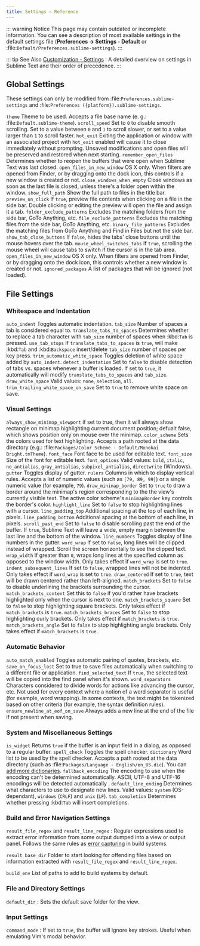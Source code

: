 ```yaml
---
title: Settings – Reference
---
```


::: warning Notice
This page may contain outdated or incomplete information.
You can see a description of most available settings in the
default settings file (**Preferences → Settings - Default** or
:file:`Default/Preferences.sublime-settings`).
:::

::: tip See Also
[Customization - Settings][]
: A detailed overview on settings in Sublime Text and their order of
precedence.
:::

[Customization - Settings]: ../customization/settings


## Global Settings

These settings can only be modified from :file:`Preferences.sublime-settings`
and :file:`Preferences ({platform}).sublime-settings`.

<!-- TODO obviously, some settings are missing here ... but do we really need to
- include all the settings with a brief description? That's what the comments
- in the default settings are for, actually. -->

`theme`
   Theme to be used. Accepts a file base name (e. g.: :file:`Default.sublime-theme`).
`scroll_speed`
   Set to `0` to disable smooth scrolling. Set to a value between `0` and
   `1` to scroll slower, or set to a value larger than `1` to scroll faster.
`hot_exit`
   Exiting the application or window with an associated project with
   `hot_exit` enabled will cause it to close immediately without prompting.
   Unsaved modifications and open files will be preserved and restored when next
   starting.
`remember_open_files`
   Determines whether to reopen the buffers that were open when Sublime Text was
   last closed.
`open_files_in_new_window`
   OS X only. When filters are opened from Finder, or by dragging onto the
   dock icon, this controls if a new window is created or not.
`close_windows_when_empty`
   Close windows as soon as the last file is closed, unless there's a folder
   open within the window.
`show_full_path`
   Show the full path to files in the title bar.
`preview_on_click`
   If `true`, preview file contents when clicking on a file in the side bar.
   Double clicking or editing the preview will open the file and assign it a
   tab.
`folder_exclude_patterns`
   Excludes the matching folders from the side bar, GoTo Anything, etc.
`file_exclude_patterns`
   Excludes the matching files from the side bar, GoTo Anything, etc.
`binary_file_patterns`
   Excludes the matching files from GoTo Anything and Find in Files but not the
   side bar.
`show_tab_close_buttons`
   If `false`, hides the tabs' close buttons until the mouse hovers over
   the tab.
`mouse_wheel_switches_tabs`
   If `true`, scrolling the mouse wheel will cause tabs to switch if the
   cursor is in the tab area.
`open_files_in_new_window`
   OS X only. When filters are opened from Finder, or by dragging onto the
   dock icon, this controls whether a new window is created or not.
`ignored_packages`
   A list of packages that will be ignored (not loaded).

## File Settings

### Whitespace and Indentation


`auto_indent`
   Toggles automatic indentation.
`tab_size`
   Number of spaces a tab is considered equal to.
`translate_tabs_to_spaces`
   Determines whether to replace a tab character with `tab_size` number of
   spaces when :kbd:`Tab` is pressed.
`use_tab_stops`
   If `translate_tabs_to_spaces` is `true`, will make :kbd:`Tab` and
   :kbd:`Backspace` insert/delete `tab_size` number of spaces per key press.
`trim_automatic_white_space`
   Toggles deletion of white space added by `auto_indent`.
`detect_indentation`
   Set to `false` to disable detection of tabs vs. spaces whenever a buffer
   is loaded. If set to `true`, it automatically will modify
   `translate_tabs_to_spaces` and `tab_size`.
`draw_white_space`
   Valid values: `none`, `selection`, `all`.
`trim_trailing_white_space_on_save`
   Set to `true` to remove white space on save.

### Visual Settings
`always_show_minimap_viewport`
  if set to true, then it will always show rectangle on minimap highlighting current document position; defualt false,   which shows position only on mouse over the minimap. 
`color_scheme`
   Sets the colors used for text highlighting. Accepts a path rooted at the
   data directory (e.g.: :file:`Packages/Color Scheme - Default/Monokai Bright.tmTheme`).
`font_face`
   Font face to be used for editable text.
`font_size`
   Size of the font for editable text.
`font_options`
   Valid values: `bold`, `italic`, `no_antialias`, `gray_antialias`,
   `subpixel_antialias`, `directwrite` (Windows).
`gutter`
   Toggles display of gutter.
`rulers`
   Columns in which to display vertical rules. Accepts a list of numeric values
   (such as `[79, 89, 99]`) or a single numeric value (for example, `79`).
`draw_minimap_border`
   Set to `true` to draw a border around the minimap's region corresponding
   to the the view's currently visible text. The active color scheme's
   `minimapBorder` key controls the border's color.
`highlight_line`
   Set to `false` to stop highlighting lines with a cursor.
`line_padding_top`
   Additional spacing at the top of each line, in pixels.
`line_padding_bottom`
   Additional spacing at the bottom of each line, in pixels.
`scroll_past_end`
   Set to `false` to disable scrolling past the end of the buffer. If `true`,
   Sublime Text will leave a wide, empty margin between the last line and the
   bottom of the window.
`line_numbers`
   Toggles display of line numbers in the gutter.
`word_wrap`
   If set to `false`, long lines will be clipped instead of wrapped. Scroll
   the screen horizontally to see the clipped text.
`wrap_width`
   If greater than `0`, wraps long lines at the specified column as opposed
   to the window width. Only takes effect if `word_wrap` is set to `true`.
`indent_subsequent_lines`
   If set to `false`, wrapped lines will not be indented. Only takes effect
   if `word_wrap` is set to `true`.
`draw_centered`
   If set to `true`, text will be drawn centered rather than left-aligned.
`match_brackets`
   Set to `false` to disable underlining the brackets surrounding the cursor.
`match_brackets_content`
   Set this to `false` if you'd rather have brackets highlighted only when the
   cursor is next to one.
`match_brackets_square`
   Set to `false` to stop highlighting square brackets. Only takes effect if
   `match_brackets` is `true`.
`match_brackets_braces`
   Set to `false` to stop highlighting curly brackets. Only takes effect if
   `match_brackets` is `true`.
`match_brackets_angle`
   Set to `false` to stop highlighting angle brackets. Only takes effect if
   `match_brackets` is `true`.

### Automatic Behavior

`auto_match_enabled`
   Toggles automatic pairing of quotes, brackets, etc.
`save_on_focus_lost`
   Set to true to save files automatically when switching to a different file
   or application.
`find_selected_text`
   If `true`, the selected text will be copied into the find panel when it's
   shown.
`word_separators`
   Characters considered to divide words for actions like advancing the cursor,
   etc. Not used for every context where a notion of a word separator is
   useful (for example, word wrapping). In some contexts, the text might be
   tokenized based on other criteria (for example, the syntax definition rules).
`ensure_newline_at_eof_on_save`
   Always adds a new line at the end of the file if not present when saving.

### System and Miscellaneous Settings

`is_widget`
   Returns `true` if the buffer is an input field in a dialog, as opposed to
   a regular buffer.
`spell_check`
   Toggles the spell checker.
`dictionary`
   Word list to be used by the spell checker. Accepts a path rooted at the
   data directory (such as :file:`Packages/Language - English/en_US.dic`). You can
   [add more dictionaries][].
`fallback_encoding`
   The encoding to use when the encoding can't be determined automatically.
   ASCII, UTF-8 and UTF-16 encodings will be detected automatically .
`default_line_ending`
   Determines what characters to use to designate new lines. Valid values:
   `system` (OS-dependant), `windows` (`CRLF`) and `unix` (`LF`).
`tab_completion`
   Determines whether pressing :kbd:`Tab` will insert completions.

[add more dictionaries]: https://extensions.services.openoffice.org/en/dictionaries

### Build and Error Navigation Settings

`result_file_regex` and `result_line_regex`
: Regular expressions used to extract error information from some output dumped
 into a view or output panel. Follows the same rules as [error capturing][]
 in build systems.

`result_base_dir`
   Folder to start looking for offending files based on information
   extracted with `result_file_regex` and `result_line_regex`.

`build_env`
   List of paths to add to build systems by default.

[error capturing]: ./build_systems.html#capturing-build-system-results

### File and Directory Settings

`default_dir`
: Sets the default save folder for the view.


### Input Settings

`command_mode`
: If set to `true`, the buffer will ignore key strokes. Useful when emulating
Vim's modal behavior.
